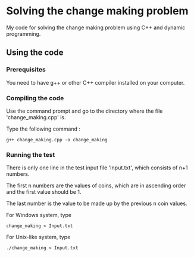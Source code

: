 # Solving the change making problem

My code for solving the change making problem using C++ and dynamic programming.

## Using the code

### Prerequisites

You need to have g++ or other C++ compiler installed on your computer.

### Compiling the code

Use the command prompt and go to the directory where the file 'change_making.cpp' is.

Type the following command :

```
g++ change_making.cpp -o change_making
```
### Running the test

There is only one line in the test input file 'Input.txt', which consists of n+1 numbers.

The first n numbers are the values of coins, which are in ascending order and the first value should be 1.

The last number is the value to be made up by the previous n coin values.

For Windows system, type
```
change_making < Input.txt
```

For Unix-like system, type
```
./change_making < Input.txt
```
